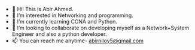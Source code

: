 - 👋 Hi! This is Abir Ahmed.
- 👀 I’m interested in Networking and programming.
- 🌱 I’m currently learning CCNA and Python.
- 💞️ I’m looking to collaborate on developing myself as a Network+System Engineer and also a python developer.
- 📫 You can reach me anytime- abirniloy5@gmail.com
